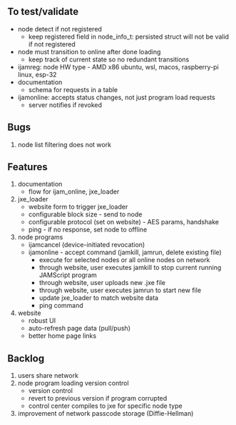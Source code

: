## To test/validate
* node detect if not registered
    * keep registered field in node_info_t: persisted struct will not be valid if not registered
* node must transition to online after done loading
    * keep track of current state so no redundant transitions
* ijamreg: node HW type - AMD x86 ubuntu, wsl, macos, raspberry-pi linux, esp-32
* documentation
    * schema for requests in a table
* ijamonline: accepts status changes, not just program load requests
    * server notifies if revoked

## Bugs
1. node list filtering does not work

## Features
1. documentation
    * flow for ijam_online, jxe_loader
1. jxe_loader
    * website form to trigger jxe_loader
    * configurable block size - send to node
    * configurable protocol (set on website) - AES params, handshake
    * ping - if no response, set node to offline
1. node programs
    * ijamcancel (device-initiated revocation)
    * ijamonline - accept command (jamkill, jamrun, delete existing file)
        * execute for selected nodes or all online nodes on network
        * through website, user executes jamkill to stop current running JAMScript program
        * through website, user uploads new .jxe file
        * through website, user executes jamrun to start new file
        * update jxe_loader to match website data
        * ping command
1. website
    * robust UI
    * auto-refresh page data (pull/push)
    * better home page links

## Backlog
1. users share network
1. node program loading version control
    * version control
    * revert to previous version if program corrupted
    * control center compiles to jxe for specific node type
1. improvement of network passcode storage (Diffie-Hellman)
